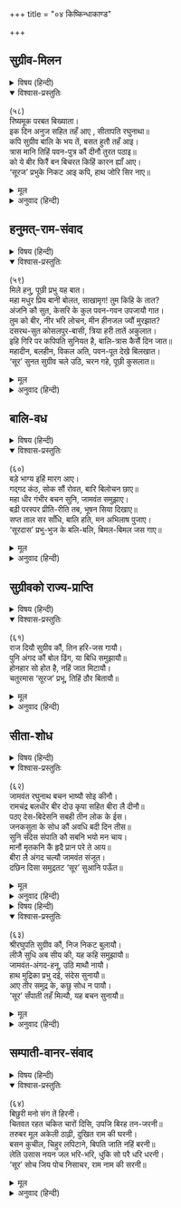 +++
title = "०४ किष्किन्धाकाण्ड"

+++


## सुग्रीव-मिलन


<details><summary>विषय (हिन्दी)</summary>

राग सारंग
</details>

<details open><summary>विश्वास-प्रस्तुतिः</summary>

(५८)  
रिष्यमूक परबत बिख्याता।  
इक दिन अनुज सहित तहँ आए , सीतापति रघुनाथा॥  
कपि सुग्रीव बालि के भय तें, बसत हुतौ तहँ आइ।  
त्रास मानि तिहिं पवन-पुत्र कौं दीनौ तुरत पठाइ॥  
को ये बीर फिरैं बन बिचरत किहिं कारन ह्याँ आए।  
‘सूरज’ प्रभुके निकट आइ कपि, हाथ जोरि सिर नाए॥
</details>

<details><summary>मूल</summary>

(५८)  
रिष्यमूक परबत बिख्याता।  
इक दिन अनुज सहित तहँ आए , सीतापति रघुनाथा॥  
कपि सुग्रीव बालि के भय तें, बसत हुतौ तहँ आइ।  
त्रास मानि तिहिं पवन-पुत्र कौं दीनौ तुरत पठाइ॥  
को ये बीर फिरैं बन बिचरत किहिं कारन ह्याँ आए।  
‘सूरज’ प्रभुके निकट आइ कपि, हाथ जोरि सिर नाए॥
</details>

<details><summary>अनुवाद (हिन्दी)</summary>

ऋष्यमूक नामका पर्वत प्रसिद्ध है, एक दिन छोटे भाई लक्ष्मणके साथ सीतापति श्रीरघुनाथजी वहाँ (उस पर्वतके पास) पहुँचे। बालिके भयसे वहाँ (उसपर) वानरश्रेष्ठ सुग्रीव आकर निवास करते थे। (श्रीराम-लक्ष्मणसे) भयभीत होकर उन्होंने तुरंत (यह पता लगाने) हनुमान् जी को भेजा कि ‘ये जो (दोनों) वीर वनमें घूमते फिर रहे हैं, वे कौन हैं और यहाँ किस कारणसे आये हैं?’ सूरदासजी कहते हैं—प्रभुके पास आकर हनुमान् जी ने हाथ जोड़कर मस्तक झुकाकर अभिवादन किया।
</details>

## हनुमत्-राम-संवाद


<details><summary>विषय (हिन्दी)</summary>

राग मारू
</details>

<details open><summary>विश्वास-प्रस्तुतिः</summary>

(५९)  
मिले हनु, पूछी प्रभु यह बात।  
महा मधुर प्रिय बानी बोलत, साखामृग! तुम किहि के तात?  
अंजनि कौ सुत, केसरि के कुल पवन-गवन उपजायौ गात।  
तुम को बीर, नीर भरि लोचन, मीन हीनजल ज्यौं मुरझात?  
दसरथ-सुत कोसलपुर-बासी, त्रिया हरी तातें अकुलात।  
इहि गिरि पर कपिपति सुनियत है, बालि-त्रास कैसैं दिन जात॥  
महादीन, बलहीन, विकल अति, पवन-पूत देखे बिलखात।  
‘सूर’ सुनत सुग्रीव चले उठि, चरन गहे, पूछी कुसलात॥
</details>

<details><summary>मूल</summary>

(५९)  
मिले हनु, पूछी प्रभु यह बात।  
महा मधुर प्रिय बानी बोलत, साखामृग! तुम किहि के तात?  
अंजनि कौ सुत, केसरि के कुल पवन-गवन उपजायौ गात।  
तुम को बीर, नीर भरि लोचन, मीन हीनजल ज्यौं मुरझात?  
दसरथ-सुत कोसलपुर-बासी, त्रिया हरी तातें अकुलात।  
इहि गिरि पर कपिपति सुनियत है, बालि-त्रास कैसैं दिन जात॥  
महादीन, बलहीन, विकल अति, पवन-पूत देखे बिलखात।  
‘सूर’ सुनत सुग्रीव चले उठि, चरन गहे, पूछी कुसलात॥
</details>

<details><summary>अनुवाद (हिन्दी)</summary>

श्रीहनुमान् जी के मिलनेपर प्रभुने उनसे यह बात पूछी—‘कपिवर! तुम अत्यन्त मधुर और प्रिय वाणी बोलते हो, किसके पुत्र हो तुम?’ (श्रीहनुमान् जी ने कहा—) ‘मैं माता अंजनाका पुत्र हूँ, वानरराज केसरीके कुलमें (उनकी पत्नीमें) पवनकी गतिसे यह शरीर उत्पन्न हुआ है (अर्थात् मैं किसीका वीर्यज पुत्र नहीं हूँ। पवनकी गतिका स्पर्शमात्र होनेसे वानरराज केसरीकी पत्नी अंजना देवीको गर्भ रहा और उसीसे मेरी उत्पत्ति हुई)। आप कौन हैं? वीर होनेपर भी क्यों जलसे निकली मछलीकी भाँति नेत्रोंमें आँसू भरे व्याकुल हो रहे हैं?’ (श्रीरघुनाथजीने कहा—) ‘हम तो अयोध्याके निवासी और महाराज दशरथके पुत्र हैं। हमारी पत्नीका हरण हो गया है, इसलिये व्याकुल हो रहे हैं। सुना है कि इस पर्वतपर वानरराज सुग्रीव निवास करते हैं। बालिके भयसे उनके दिन किस प्रकार बीत रहे हैं?’ सूरदासजी कहते हैं—(इस प्रकार) पवनपुत्र (हनुमान् जी ने) (प्रभुको) अत्यन्त दीन-दशामें, बलहीन (खिन्न) तथा अत्यन्त व्याकुल होकर विलाप करते देखा। (यह सब हाल) सुनते ही सुग्रीव उठकर वहाँ आये और प्रभुके चरण पकड़कर (चरणोंमें प्रणाम करके) कुशल पूछी।
</details>

## बालि-वध


<details><summary>विषय (हिन्दी)</summary>

राग मारू
</details>

<details open><summary>विश्वास-प्रस्तुतिः</summary>

(६०)  
बड़े भाग्य इहिं मारग आए।  
गद्‍गद कंठ, सोक सौं रोवत, बारि बिलोचन छाए॥  
महा धीर गंभीर बचन सुनि, जामवंत समुझाए।  
बढ़ी परस्पर प्रीति-रीति तब, भूषन सिया दिखाए॥  
सप्त ताल सर साँधि, बालि हति, मन अभिलाष पुजाए।  
‘सूरदास’ प्रभु-भुज के बलि-बलि, बिमल-बिमल जस गाए॥
</details>

<details><summary>मूल</summary>

(६०)  
बड़े भाग्य इहिं मारग आए।  
गद्‍गद कंठ, सोक सौं रोवत, बारि बिलोचन छाए॥  
महा धीर गंभीर बचन सुनि, जामवंत समुझाए।  
बढ़ी परस्पर प्रीति-रीति तब, भूषन सिया दिखाए॥  
सप्त ताल सर साँधि, बालि हति, मन अभिलाष पुजाए।  
‘सूरदास’ प्रभु-भुज के बलि-बलि, बिमल-बिमल जस गाए॥
</details>

<details><summary>अनुवाद (हिन्दी)</summary>

(श्रीरघुनाथजीका) कण्ठ गद्‍गद हो रहा (भरा हुआ) है, शोकसे वे रो रहे हैं, (उनके सुन्दर) नेत्रोंमें अश्रु भरे हुए हैं (और वे कह रहे हैं—) ‘बड़े भाग्यसे हम इस मार्गसे आ गये हैं’ (इस मार्गसे आनेके कारण ही आपसे भेंट हुई)। प्रभुकी अत्यन्त धीर एवं गम्भीर वाणी सुनकर (उस वाणीका यह तात्पर्य समझकर कि यह मिलन हम दोनोंके लिये सौभाग्यका कारण तथा दोनोंके दुःख दूर करनेवाला होगा) जाम्बवन्तजीने प्रभुको समझाया—आश्वासन दिया। (इस प्रकार) जब परस्पर प्रेमका व्यवहार बढ़ गया, तब (सुग्रीवने) श्रीजानकीजीके आभूषण (जो ऊपरसे जाते समय जानकीजी पर्वतपर डाल गयी थीं) प्रभुको दिखलाये। सात ताल-वृक्षोंको (एक ही) बाणसे बेधकर और बालिका वध करके (सुग्रीवका) मनोरथ प्रभुने पूर्ण कर दिया। सूरदास तो (भक्तभयहारी) प्रभुकी भुजाओंपर बार-बार न्योछावर है और उनके परम निर्मल यशका गान करता है।
</details>

## सुग्रीवको राज्य-प्राप्ति


<details><summary>विषय (हिन्दी)</summary>

राग सारंग
</details>

<details open><summary>विश्वास-प्रस्तुतिः</summary>

(६१)  
राज दियौ सुग्रीव कौं, तिन हरि-जस गायौ।  
पुनि अंगद कौं बोल ढिंग, या बिधि समुझायौ॥  
होनहार सो होत है, नहिं जात मिटायौ।  
चतुरमास ‘सूरज’ प्रभू, तिहिं ठौर बितायौ॥
</details>

<details><summary>मूल</summary>

(६१)  
राज दियौ सुग्रीव कौं, तिन हरि-जस गायौ।  
पुनि अंगद कौं बोल ढिंग, या बिधि समुझायौ॥  
होनहार सो होत है, नहिं जात मिटायौ।  
चतुरमास ‘सूरज’ प्रभू, तिहिं ठौर बितायौ॥
</details>

<details><summary>अनुवाद (हिन्दी)</summary>

(श्रीरघुनाथजीने) सुग्रीवको (किष्किन्धाका) राज्य दिया, उन्होंने (सुग्रीवने) श्रीहरिका यशोगान किया (श्रीरामके प्रति कृतज्ञ हुए)। फिर (प्रभुने) अंगदको समीप बुलाकर इस प्रकार समझाया—‘जो भाग्यका विधान होता है, वह होकर ही रहता है; उसे मिटाया नहीं जा सकता (तुम्हारे पिताकी मृत्यु भाग्यवश ही हुई, यह समझकर शोक त्याग दो)। सूरदासजी कहते हैं कि प्रभुने (वर्षाके) चार महीने उसी स्थानपर (ऋष्यमूकपर ही) व्यतीत किये।
</details>

## सीता-शोध


<details><summary>विषय (हिन्दी)</summary>

राग राजश्री
</details>

<details open><summary>विश्वास-प्रस्तुतिः</summary>

(६२)  
जामवंत रघुनाथ बचन भाष्यौ सोइ कीनौ।  
रामचंद्र बलधीर बीर दोउ कृपा सहित बीरा लै दीनौ॥  
पठए देस-बिदेसनि सबही तीन लोक के ईस।  
जनकसुता के सोध कौं अवधि बदी दिन तीस॥  
सुनि सँदेस संपाति कौ सबनि भयो मन चाय।  
मानौं मृतकनि कैं हृदै प्रान परे ते आय॥  
बीरा लै अंगद चल्यौ जामवंत संजूत।  
दछिन दिसा समुद्रतट ‘सूर’ सुआनि पऊँत॥
</details>

<details><summary>मूल</summary>

(६२)  
जामवंत रघुनाथ बचन भाष्यौ सोइ कीनौ।  
रामचंद्र बलधीर बीर दोउ कृपा सहित बीरा लै दीनौ॥  
पठए देस-बिदेसनि सबही तीन लोक के ईस।  
जनकसुता के सोध कौं अवधि बदी दिन तीस॥  
सुनि सँदेस संपाति कौ सबनि भयो मन चाय।  
मानौं मृतकनि कैं हृदै प्रान परे ते आय॥  
बीरा लै अंगद चल्यौ जामवंत संजूत।  
दछिन दिसा समुद्रतट ‘सूर’ सुआनि पऊँत॥
</details>

<details><summary>अनुवाद (हिन्दी)</summary>

श्रीरघुनाथने जैसी आज्ञा दी, जाम्बवान् ने (सीतान्वेषणके लिये) वैसा ही प्रबन्ध किया। कृपापूर्वक धैर्यशाली तथा वीर श्रीराम-लक्ष्मण दोनों भाइयोंने (उन्हें सीताकी खोजका) बीड़ा (उत्तरदायित्व) दिया था। उन त्रिलोकीनाथने सभी देश-विदेशोंमें सब वानरोंको श्रीजनकनन्दिनीका पता लगानेके लिये भेजा और कार्य करके लौट आनेका समय तीस दिन निश्चित कर दिया। सूरदासजी कहते हैं कि बीड़ा (उत्तरदायित्व) लेकर युवराज अंगद जाम्बवान् के साथ चल पड़े और दक्षिण दिशामें समुद्रके तटपर पहुँच गये। वहाँ गीध सम्पातीके संदेशको सुनकर सबके मनमें उत्साह हुआ। (उनकी ऐसी अवस्था हुई) मानो मृतक लोगोंके हृदयमें पुनः प्राणने आकर प्रवेश किया हो।
</details>

<details><summary>विषय (हिन्दी)</summary>

राग सारंग
</details>

<details open><summary>विश्वास-प्रस्तुतिः</summary>

(६३)  
श्रीरघुपति सुग्रीव कौं, निज निकट बुलायौ।  
लीजै सुधि अब सीय की, यह कहि समुझायौ॥  
जामवंत-अंगद-हनू, उठि माथौ नायौ।  
हाथ मुद्रिका प्रभु दई, संदेस सुनायौ॥  
आए तीर समुद्र के, कछु सोध न पायौ।  
‘सूर’ सँपाती तहँ मिल्यौ, यह बचन सुनायौ॥
</details>

<details><summary>मूल</summary>

(६३)  
श्रीरघुपति सुग्रीव कौं, निज निकट बुलायौ।  
लीजै सुधि अब सीय की, यह कहि समुझायौ॥  
जामवंत-अंगद-हनू, उठि माथौ नायौ।  
हाथ मुद्रिका प्रभु दई, संदेस सुनायौ॥  
आए तीर समुद्र के, कछु सोध न पायौ।  
‘सूर’ सँपाती तहँ मिल्यौ, यह बचन सुनायौ॥
</details>

<details><summary>अनुवाद (हिन्दी)</summary>

श्रीरघुनाथजीने सुग्रीवको अपने पास बुलाया और उन्हें यह कहकर समझाया कि ‘अब श्रीजानकीका पता लगाना चाहिये।’ (यह सुनकर) जाम्बवान् , अंगद और हनुमान् जी ने उठकर मस्तक झुकाया। प्रभुने (हनुमान् जी को) अपने हाथकी अँगूठी (चिह्नस्वरूप) दी और (श्रीजानकीसे कहनेके लिये) संदेश कहा। वे लोग (वहाँसे) समुद्रके किनारे आये, उन्हें कुछ भी पता (जानकीजीका) नहीं मिला था। सूरदासजी कहते हैं—वहाँ उनसे सम्पाती मिला और यह बात (जो अगले पदमें है) बोला।
</details>

## सम्पाती-वानर-संवाद


<details><summary>विषय (हिन्दी)</summary>

राग-सारंग
</details>

<details open><summary>विश्वास-प्रस्तुतिः</summary>

(६४)  
बिछुरी मनो संग तें हिरनी।  
चितवत रहत चकित चारों दिसि, उपजि बिरह तन-जरनी॥  
तरुबर मूल अकेली ठाढ़ी, दुखित राम की घरनी।  
बसन कुचील, चिहुर लपिटाने, बिपति जाति नहिं बरनी॥  
लेति उसास नयन जल भरि-भरि, धुकि सो परै धरि धरनी।  
‘सूर’ सोच जिय पोच निसाचर, राम नाम की सरनी॥
</details>

<details><summary>मूल</summary>

(६४)  
बिछुरी मनो संग तें हिरनी।  
चितवत रहत चकित चारों दिसि, उपजि बिरह तन-जरनी॥  
तरुबर मूल अकेली ठाढ़ी, दुखित राम की घरनी।  
बसन कुचील, चिहुर लपिटाने, बिपति जाति नहिं बरनी॥  
लेति उसास नयन जल भरि-भरि, धुकि सो परै धरि धरनी।  
‘सूर’ सोच जिय पोच निसाचर, राम नाम की सरनी॥
</details>

<details><summary>अनुवाद (हिन्दी)</summary>

सूरदासजी कहते हैं (सम्पातीने बताया—) ‘जैसे कोई मृगी अपने दलसे अलग हो गयी हो, श्रीरामजीकी पत्नी श्रीजानकी उसी प्रकार दुःखी हैं। वे चकित होकर (भयसे) चारों दिशाओंमें (इधर-उधर) देखती रहती हैं, शरीरको भस्म कर देनेवाला वियोगाग्नि उत्पन्न हो गया है। वृक्षके नीचे वे अकेली खड़ी हैं, उनके वस्त्र मैले हो रहे हैं, केशोंकी लटें बँध गयी हैं, उनकी विपत्तिका वर्णन नहीं किया जा सकता। बार-बार दीर्घ श्वास लेती हैं, नेत्रोंमें अश्रु भर-भर लेती हैं और (दुर्बलताके कारण) पृथ्वी पकड़कर बार-बार झुक पड़ती हैं। नीच राक्षस (रावण)-की चिन्ता (आशंका) उनके मनमें बनी रहती है, केवल राम-नामकी शरण हैं (सदा राम-नाम लेती रहती हैं)।’
</details>
